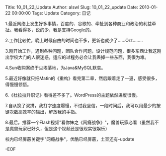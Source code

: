 Title: 10_01_22_Update
Author: alswl
Slug: 10_01_22_update
Date: 2010-01-22 00:00:00
Tags: Update
Category: 日记

1.最近网络上发生好多事情，百度的、谷歌的、牵扯到各种商业和政治的利益牵扯。我看得多，说的少，我是支持Google的。

2.工作比较忙，晚上时候自由的时间也不多，更新也就少了……Orz........

3.刚开始工作，遇到各种问题，团队合作问题，设计规范问题，很多东西让我这刚出学校大门的人很迷惑，适应的过程务必会让我丢掉一些东西，我很为难。

4.Sun收购案终于尘埃落地，为Java&MySQL默哀。

5.最近好像就只把Matin的《重构》看完第二章，然后跟着走了一遍，感受很多，得慢慢领悟。

6.《杜拉拉升职记》看得差不多了。WordPress的主题依然进度很慢。

7.自从换了双拼，我打字速度爆慢，不过我坚信，一段时间后，我可以用最少的按键次数高效率的输出，解放我的手指。

8.最后，推荐一个Flash视频"看你妹之《网瘾战争》"，魔兽玩家必看（虽然我不是魔兽玩家已好久，但是这个视频还是很现实很娱乐）

校内已经屏蔽关键字"网瘾战争"，优酷已经屏蔽，土豆还有-update

-EOF

